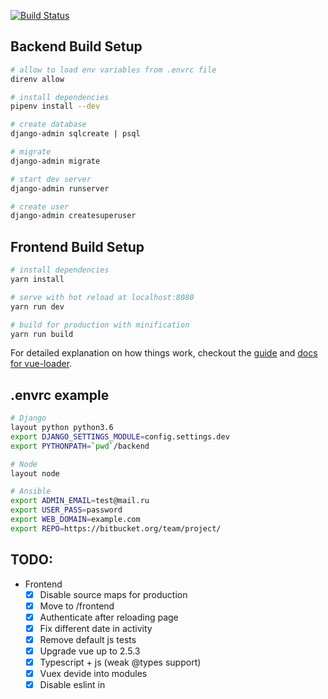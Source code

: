 [![Build Status](https://drone.tvgun.ga/api/badges/yegorLitvinov/costcontrol/status.svg)](https://drone.tvgun.ga/yegorLitvinov/costcontrol)

## Backend Build Setup

``` bash
# allow to load env variables from .envrc file
direnv allow

# install dependencies
pipenv install --dev

# create database
django-admin sqlcreate | psql

# migrate
django-admin migrate

# start dev server
django-admin runserver

# create user
django-admin createsuperuser
```

## Frontend Build Setup

``` bash
# install dependencies
yarn install

# serve with hot reload at localhost:8080
yarn run dev

# build for production with minification
yarn run build
```

For detailed explanation on how things work, checkout the [guide](http://vuejs-templates.github.io/webpack/) and [docs for vue-loader](http://vuejs.github.io/vue-loader).

## .envrc example
```bash
# Django
layout python python3.6
export DJANGO_SETTINGS_MODULE=config.settings.dev
export PYTHONPATH=`pwd`/backend

# Node
layout node

# Ansible
export ADMIN_EMAIL=test@mail.ru
export USER_PASS=password
export WEB_DOMAIN=example.com
export REPO=https://bitbucket.org/team/project/
```

## TODO:
- Frontend
    - [X] Disable source maps for production
    - [X] Move to /frontend
    - [X] Authenticate after reloading page
    - [X] Fix different date in activity
    - [X] Remove default js tests
    - [X] Upgrade vue up to 2.5.3
    - [X] Typescript + js (weak @types support)
    - [X] Vuex devide into modules
    - [X] Disable eslint in <script lang="ts"> block
    - [X] Cypress lint errors (eslint)
    - [X] Cypress tests; django command before, after, beforeEach test
    - [X] Disable buttons when submit sent
    - [X] Configure BundleAnalyzerPlugin
    - [X] Source maps for styles
    - [X] Class-Style Components (not so easy, no profit)
    - [X] Category name in history
    - [ ] Cool transactions
    - [ ] Progress bar
    - [ ] Setup tslint
    - [ ] Doughnut charts equal size

- Backend
    - [X] Filled-months and history urls are not protected
    - [X] Remove api app (views, urls, serializers -> specific apps)
    - [X] User id in cache key
    - [X] Reorganizate the structure of models
    - [X] py.test
    - [X] Owner Mixin -> permissions
    - [X] UpdateCacheMixin -> Model hooks
    - [x] Am I using djanog filters right?
    - [X] History pagination
    - [ ] Secret key -> environment
    - [ ] HistoryView -> BalanceRecordViewSet + django_filters
    - [ ] Use redis

- Devops
    - [X] Build frontend on local machine
    - [X] ~~Ansible buildin vault~~ env variables
    - [X] Make backup
    - [X] ~~Docker service -> docker~~ No docker
    - [X] Restart gunicorn takes a lot of time
    - [X] Travis CI badges to github
    - [ ] Sentry integration
    - [ ] Backend error log
    - [ ] Drone integration

- Editor
    - [ ] Eslint feat. Prettier
    - [X] Python format on save
